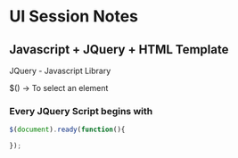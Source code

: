 # UI Session Notes 

## Javascript + JQuery + HTML Template 

JQuery - Javascript Library

$() -> To select an element

### Every JQuery Script begins with 

```js
$(document).ready(function(){

});
```

